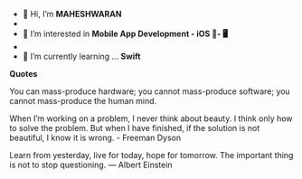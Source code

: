 - 👋 Hi, I’m ****MAHESHWARAN****
- 
- 👀 I’m interested in ****Mobile App Development - iOS 📱- 🖥****
- 
- 🌱 I’m currently learning ... ****Swift****



**Quotes**

You can mass-produce hardware; you cannot mass-produce software; you cannot mass-produce the human mind.

When I’m working on a problem, I never think about beauty. I think only how to solve the problem. But when I have finished, if the solution is not beautiful, I know it is wrong.
      - Freeman Dyson
                                      
Learn from yesterday, live for today, hope for tomorrow. The important thing is not to stop questioning.
      — Albert Einstein
                        
                        
                                                     
                                                


